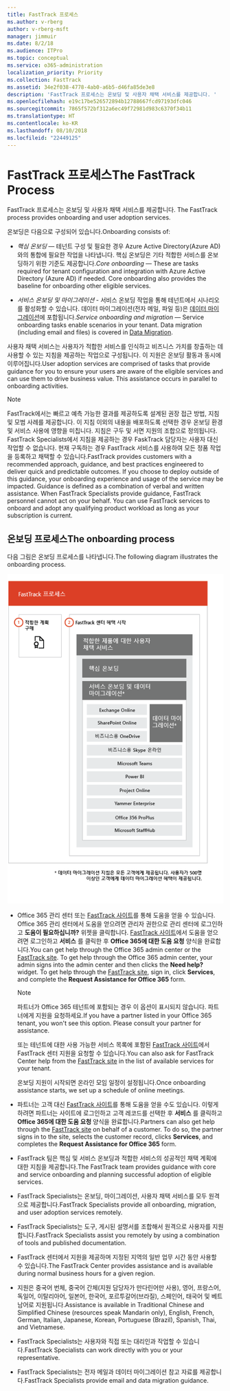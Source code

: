 ```yaml
---
title: FastTrack 프로세스
ms.author: v-rberg
author: v-rberg-msft
manager: jimmuir
ms.date: 8/2/18
ms.audience: ITPro
ms.topic: conceptual
ms.service: o365-administration
localization_priority: Priority
ms.collection: FastTrack
ms.assetid: 34e2f038-4778-4ab0-a6b5-d46fa85de3e8
description: 'FastTrack 프로세스는 온보딩 및 사용자 채택 서비스를 제공합니다. '
ms.openlocfilehash: e19c17be526572894b12788667fcd97193dfc046
ms.sourcegitcommit: 7865f572bf312a6ec49f72981d983c6370f34b11
ms.translationtype: HT
ms.contentlocale: ko-KR
ms.lasthandoff: 08/10/2018
ms.locfileid: "22449125"
---
```

# <a name="the-fasttrack-process"></a><span data-ttu-id="234a3-103">FastTrack 프로세스</span><span class="sxs-lookup"><span data-stu-id="234a3-103">The FastTrack Process</span></span>

<span data-ttu-id="234a3-104">FastTrack 프로세스는 온보딩 및 사용자 채택 서비스를 제공합니다. </span><span class="sxs-lookup"><span data-stu-id="234a3-104">The FastTrack process provides onboarding and user adoption services.</span></span> 
  
<span data-ttu-id="234a3-105">온보딩은 다음으로 구성되어 있습니다.</span><span class="sxs-lookup"><span data-stu-id="234a3-105">Onboarding consists of:</span></span>
  
- <span data-ttu-id="234a3-p101">*핵심 온보딩* — 테넌트 구성 및 필요한 경우 Azure Active Directory(Azure AD)와의 통합에 필요한 작업을 나타냅니다. 핵심 온보딩은 기타 적합한 서비스를 온보딩하기 위한 기준도 제공합니다.</span><span class="sxs-lookup"><span data-stu-id="234a3-p101">*Core onboarding* — These are tasks required for tenant configuration and integration with Azure Active Directory (Azure AD) if needed. Core onboarding also provides the baseline for onboarding other eligible services.</span></span> 
    
- <span data-ttu-id="234a3-p102">*서비스 온보딩 및 마이그레이션* - 서비스 온보딩 작업을 통해 테넌트에서 시나리오를 활성화할 수 있습니다. 데이터 마이그레이션(전자 메일, 파일 등)은 [데이터 마이그레이션](data-migration.md)에 포합됩니다.</span><span class="sxs-lookup"><span data-stu-id="234a3-p102">*Service onboarding and migration* — Service onboarding tasks enable scenarios in your tenant. Data migration (including email and files) is covered in [Data Migration](data-migration.md).</span></span> 
    
<span data-ttu-id="234a3-p103">사용자 채택 서비스는 사용자가 적합한 서비스를 인식하고 비즈니스 가치를 창출하는 데 사용할 수 있는 지침을 제공하는 작업으로 구성됩니다. 이 지원은 온보딩 활동과 동시에 이루어집니다.</span><span class="sxs-lookup"><span data-stu-id="234a3-p103">User adoption services are comprised of tasks that provide guidance for you to ensure your users are aware of the eligible services and can use them to drive business value. This assistance occurs in parallel to onboarding activities.</span></span>
  
> [!NOTE]
> <span data-ttu-id="234a3-p104">FastTrack에서는 빠르고 예측 가능한 결과를 제공하도록 설계된 권장 접근 방법, 지침 및 모범 사례를 제공합니다. 이 지침 이외의 내용을 배포하도록 선택한 경우 온보딩 환경 및 서비스 사용에 영향을 미칩니다. 지침은 구두 및 서면 지원의 조합으로 정의됩니다. FastTrack Specialists에서 지침을 제공하는 경우 FaskTrack 담당자는 사용자 대신 작업할 수 없습니다. 현재 구독하는 경우 FastTrack 서비스를 사용하여 모든 정품 작업을 등록하고 채택할 수 있습니다.</span><span class="sxs-lookup"><span data-stu-id="234a3-p104">FastTrack provides customers with a recommended approach, guidance, and best practices engineered to deliver quick and predictable outcomes. If you choose to deploy outside of this guidance, your onboarding experience and usage of the service may be impacted. Guidance is defined as a combination of verbal and written assistance. When FastTrack Specialists provide guidance, FastTrack personnel cannot act on your behalf. You can use FastTrack services to onboard and adopt any qualifying product workload as long as your subscription is current.</span></span> 
  
## <a name="the-onboarding-process"></a><span data-ttu-id="234a3-117">온보딩 프로세스</span><span class="sxs-lookup"><span data-stu-id="234a3-117">The onboarding process</span></span>

<span data-ttu-id="234a3-118">다음 그림은 온보딩 프로세스를 나타냅니다.</span><span class="sxs-lookup"><span data-stu-id="234a3-118">The following diagram illustrates the onboarding process.</span></span>
  
![온보딩 혜택 사용 일정](media/O365-Onboarding-Timeline.png)
  
- <span data-ttu-id="234a3-p105">Office 365 관리 센터 또는 [FastTrack 사이트](https://go.microsoft.com/fwlink/?linkid=780698)를 통해 도움을 얻을 수 있습니다. Office 365 관리 센터에서 도움을 얻으려면 관리자 권한으로 관리 센터에 로그인하고 **도움이 필요하십니까?** 위젯을 클릭합니다. [FastTrack 사이트](https://go.microsoft.com/fwlink/?linkid=780698)에서 도움을 얻으려면 로그인하고 **서비스** 를 클릭한 후 **Office 365에 대한 도움 요청** 양식을 완료합니다.</span><span class="sxs-lookup"><span data-stu-id="234a3-p105">You can get help through the Office 365 admin center or the [FastTrack site](https://go.microsoft.com/fwlink/?linkid=780698). To get help through the Office 365 admin center, your admin signs into the admin center and then clicks the **Need help?** widget. To get help through the [FastTrack site](https://go.microsoft.com/fwlink/?linkid=780698), sign in, click **Services**, and complete the **Request Assistance for Office 365** form.</span></span> 
    
    > [!NOTE]
    >  <span data-ttu-id="234a3-p106">파트너가 Office 365 테넌트에 포함되는 경우 이 옵션이 표시되지 않습니다. 파트너에게 지원을 요청하세요.</span><span class="sxs-lookup"><span data-stu-id="234a3-p106">If you have a partner listed in your Office 365 tenant, you won't see this option. Please consult your partner for assistance.</span></span> 
  
    <span data-ttu-id="234a3-125">또는 테넌트에 대한 사용 가능한 서비스 목록에 포함된 [FastTrack 사이트](https://go.microsoft.com/fwlink/?linkid=780698)에서 FastTrack 센터 지원을 요청할 수 있습니다.</span><span class="sxs-lookup"><span data-stu-id="234a3-125">You can also ask for FastTrack Center help from the [FastTrack site](https://go.microsoft.com/fwlink/?linkid=780698) in the list of available services for your tenant.</span></span> 
    
    <span data-ttu-id="234a3-126">온보딩 지원이 시작되면 온라인 모임 일정이 설정됩니다.</span><span class="sxs-lookup"><span data-stu-id="234a3-126">Once onboarding assistance starts, we set up a schedule of online meetings.</span></span>
    
- <span data-ttu-id="234a3-p107">파트너는 고객 대신 [FastTrack 사이트](https://go.microsoft.com/fwlink/?linkid=780698)를 통해 도움을 얻을 수도 있습니다. 이렇게 하려면 파트너는 사이트에 로그인하고 고객 레코드를 선택한 후 **서비스** 를 클릭하고 **Office 365에 대한 도움 요청** 양식을 완료합니다.</span><span class="sxs-lookup"><span data-stu-id="234a3-p107">Partners can also get help through the [FastTrack site](https://go.microsoft.com/fwlink/?linkid=780698) on behalf of a customer. To do so, the partner signs in to the site, selects the customer record, clicks **Services**, and completes the **Request Assistance for Office 365** form.</span></span> 
    
- <span data-ttu-id="234a3-129">FastTrack 팀은 핵심 및 서비스 온보딩과 적합한 서비스의 성공적인 채택 계획에 대한 지침을 제공합니다.</span><span class="sxs-lookup"><span data-stu-id="234a3-129">The FastTrack team provides guidance with core and service onboarding and planning successful adoption of eligible services.</span></span>
    
- <span data-ttu-id="234a3-130">FastTrack Specialists는 온보딩, 마이그레이션, 사용자 채택 서비스를 모두 원격으로 제공합니다.</span><span class="sxs-lookup"><span data-stu-id="234a3-130">FastTrack Specialists provide all onboarding, migration, and user adoption services remotely.</span></span>
    
- <span data-ttu-id="234a3-131">FastTrack Specialists는 도구, 게시된 설명서를 조합해서 원격으로 사용자를 지원합니다.</span><span class="sxs-lookup"><span data-stu-id="234a3-131">FastTrack Specialists assist you remotely by using a combination of tools and published documentation.</span></span>
    
- <span data-ttu-id="234a3-132">FastTrack 센터에서 지원을 제공하며 지정된 지역의 일반 업무 시간 동안 사용할 수 있습니다.</span><span class="sxs-lookup"><span data-stu-id="234a3-132">The FastTrack Center provides assistance and is available during normal business hours for a given region.</span></span>
    
- <span data-ttu-id="234a3-133">지원은 중국어 번체, 중국어 간체(지원 담당자가 만다린어만 사용), 영어, 프랑스어, 독일어, 이탈리아어, 일본어, 한국어, 포르투갈어(브라질), 스페인어, 태국어 및 베트남어로 지원됩니다.</span><span class="sxs-lookup"><span data-stu-id="234a3-133">Assistance is available in Traditional Chinese and Simplified Chinese (resources speak Mandarin only), English, French, German, Italian, Japanese, Korean, Portuguese (Brazil), Spanish, Thai, and Vietnamese.</span></span>
    
-  <span data-ttu-id="234a3-134">FastTrack Specialists는 사용자와 직접 또는 대리인과 작업할 수 있습니다.</span><span class="sxs-lookup"><span data-stu-id="234a3-134">FastTrack Specialists can work directly with you or your representative.</span></span> 
    
- <span data-ttu-id="234a3-135">FastTrack Specialists는 전자 메일과 데이터 마이그레이션 참고 자료를 제공합니다.</span><span class="sxs-lookup"><span data-stu-id="234a3-135">FastTrack Specialists provide email and data migration guidance.</span></span>
    

  

